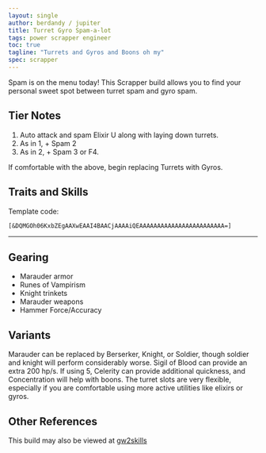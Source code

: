 ```yaml
---
layout: single
author: berdandy / jupiter
title: Turret Gyro Spam-a-lot
tags: power scrapper engineer
toc: true
tagline: "Turrets and Gyros and Boons oh my"
spec: scrapper
---
```


Spam is on the menu today! This Scrapper build allows you to find your personal sweet spot between turret spam and gyro spam.

## Tier Notes

1. Auto attack and spam Elixir U along with laying down turrets.
2. As in 1, + Spam 2
3. As in 2, + Spam 3 or F4.

If comfortable with the above, begin replacing Turrets with Gyros.

## Traits and Skills

Template code:

`[&DQMGOh06KxbZEgAAXwEAAI4BAACjAAAAiQEAAAAAAAAAAAAAAAAAAAAAAAA=]`

---

<div
  data-armory-embed='skills'
  data-armory-ids='30357,5862,5912,5818,5868'
>
</div>
<div
  data-armory-embed='specializations'
  data-armory-ids='6,29,43'
  data-armory-6-traits='525,1892,1947'
  data-armory-29-traits='509,469,1854'
  data-armory-43-traits='1971,1954,1981'
>
</div>
<script async src='https://unpkg.com/armory-embeds@^0.x.x/armory-embeds.js'></script>


## Gearing

- Marauder armor
- Runes of Vampirism
- Knight trinkets
- Marauder weapons
- Hammer Force/Accuracy

## Variants

Marauder can be replaced by Berserker, Knight, or Soldier, though soldier and knight will perform considerably worse. Sigil of Blood can provide an extra 200 hp/s. If using 5, Celerity can provide additional quickness, and Concentration will help with boons. The turret slots are very flexible, especially if you are comfortable using more active utilities like elixirs or gyros.

## Other References

This build may also be viewed at [gw2skills](http://gw2skills.net/editor/?PeQAIlRwsYMsDWJO0T6NLA-zRRYiRBzI4xISCUpA8PA-e)


